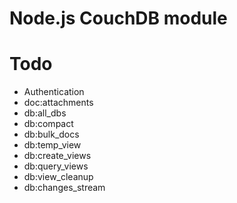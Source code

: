 # Node.js CouchDB module

# Todo

* Authentication
* doc:attachments
* db:all_dbs
* db:compact
* db:bulk_docs
* db:temp_view
* db:create_views
* db:query_views
* db:view_cleanup
* db:changes_stream